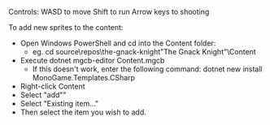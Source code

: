 Controls:
WASD to move
Shift to run
Arrow keys to shooting

To add new sprites to the content:
- Open Windows PowerShell and cd into the Content folder:
	- eg. cd source\repos\the-gnack-knight\"The Gnack Knight"\Content
- Execute dotnet mgcb-editor Content.mgcb
	- If this doesn't work, enter the following command: dotnet new install MonoGame.Templates.CSharp
- Right-click Content
- Select "add""
- Select "Existing item..."
- Then select the item you wish to add.